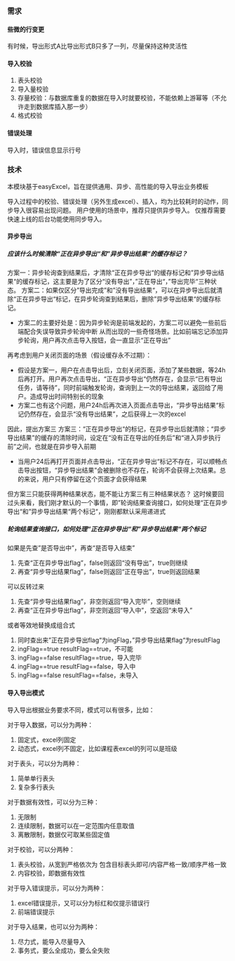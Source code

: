 
### 需求

#### 些微的行变更
有时候，导出形式A比导出形式B只多了一列，尽量保持这种灵活性

#### 导入校验
1. 表头校验
2. 导入量校验
3. 存量校验：与数据库重复的数据在导入时就要校验，不能依赖上游幂等（不允许走到数据库插入那一步）
4. 格式校验

#### 错误处理
导入时，错误信息显示行号

### 技术
本模块基于easyExcel，旨在提供通用、异步、高性能的导入导出业务模板

导入过程中的校验、错误处理（另外生成excel）、插入，均为比较耗时的动作，同步导入很容易出现问题。
用户使用的场景中，推荐只提供异步导入。
仅推荐需要快速上线的后台功能使用同步导入。

#### 异步导出
##### 应该什么时候清除“正在异步导出“和”异步导出结果“的缓存标记？
方案一：异步轮询查到结果后，才清除“正在异步导出“的缓存标记和”异步导出结果“的缓存标记，这主要是为了区分“没有导出”，”正在导出“，”导出完毕“三种状态。
方案二：如果仅区分”导出完成”和”没有导出结果“，可以在异步导出后就清除“正在异步导出“标记，在异步轮询查到结果后，删除”异步导出结果“的缓存标记。
* 方案二的主要好处是：因为异步轮询是前端发起的，方案二可以避免一些前后端配合失误导致异步轮询中断 从而出现的一些奇怪场景。比如前端忘记添加异步轮询，用户再次点击导入按钮，会一直显示“正在导出”

再考虑到用户关闭页面的场景（假设缓存永不过期）：
* 假设是方案一，用户在点击导出后，立刻关闭页面，添加了某些数据，等24h后再打开。用户再次点击导出，“正在异步导出“仍然存在，会显示“已有导出任务，请等待”，同时前端触发轮询，查询到上一次的导出结果，返回给了用户。造成导出时间特别长的现象
* 方案二也有这个问题，用户24h后再次进入页面点击导出，“异步导出结果“标记仍然存在，会显示“没有导出结果”，之后获得上一次的excel

因此，提出方案三
方案三：“正在异步导出“的标记，在异步导出后就清除；“异步导出结果”的缓存的清除时间，设定在“没有正在导出的任务后”和“进入异步执行前”之间，也就是在异步导入前期
* 当用户24后再打开页面并点击导出，“正在异步导出“标记不存在，可以顺畅点击导出按钮，“异步导出结果”会被删除也不存在，轮询不会获得上次结果。总的来说，用户只有停留在这个页面才会获得结果

但方案三只能获得两种结果状态，能不能让方案三有三种结果状态？
这时候要回过头来看，我们刚才默认的一个事情，即”轮询结果查询接口，如何处理“正在异步导出“和”异步导出结果“两个标记“，刚刚都默认采用递进式

##### 轮询结果查询接口，如何处理“正在异步导出“和”异步导出结果“两个标记
如果是先查”是否导出中”，再查“是否导入结束”
1. 先查“正在异步导出flag”，false则返回“没有导出”，true则继续
2. 再查“异步导出结果flag”，false则返回“正在导出”，true则返回结果

可以反转过来
1. 先查“异步导出结果flag”，非空则返回“导入完毕”，空则继续
2. 再查“正在异步导出flag”，非空则返回“导入中”，空返回“未导入”

或者等效地替换成组合式
1. 同时查出来”正在异步导出flag“为ingFlag，”异步导出结果flag“为resultFlag
2. ingFlag==true resultFlag==true，不可能
3. ingFlag==false resultFlag==true，导入完毕
4. ingFlag==true resultFlag==false，导入中
5. ingFlag==false resultFlag==false，未导入

#### 导入导出模式
导入导出根据业务要求不同，模式可以有很多，比如：

对于导入数据，可以分为两种：
1. 固定式，excel列固定
2. 动态式，excel列不固定，比如课程表excel的列可以是班级

对于表头，可以分为两种：
1. 简单单行表头
2. 复杂多行表头

对于数据有效性，可以分为三种：
1. 无限制
2. 连续限制，数据可以在一定范围内任意取值
3. 离散限制，数据仅可取某些固定值

对于校验，可以分两种：
1. 表头校验，从宽到严格依次为 包含目标表头即可/内容严格一致/顺序严格一致
2. 内容校验，即数据有效性

对于导入错误提示，可以分为两种：
1. excel错误提示，又可以分为标红和仅提示错误行
2. 前端错误提示

对于导入结果，也可以分为两种：
1. 尽力式，能导入尽量导入
2. 事务式，要么全成功，要么全失败

